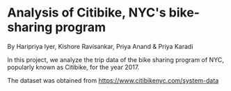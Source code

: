 # Analysis of Citibike, NYC's bike-sharing program
By Haripriya Iyer, Kishore Ravisankar, Priya Anand & Priya Karadi

In this project, we analyze the trip data of the bike sharing program of NYC, popularly known as Citibike, for the year 2017.

The dataset was obtained from https://www.citibikenyc.com/system-data
